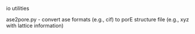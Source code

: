io utilities 

ase2pore.py  - convert ase formats (e.g., cif) to porE structure file (e.g., xyz with lattice information) 
